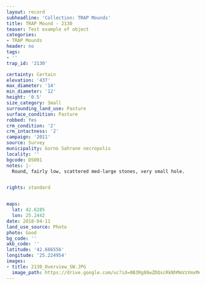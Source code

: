 ```yaml
---
layout: record
subheadline: 'Collection: TRAP Mounds'
title: TRAP Mound - 2130
teaser: Test example of object
categories:
- TRAP Mounds
header: no
tags:
- ''
trap_id: '2130'

certainty: Certain
elevation: '437'
max_diameter: '14'
min_diameter: '12'
height: '0.5'
size_category: Small
surrounding_land_use: Pasture
surface_condition: Pasture
robbed: Yes
crm_condition: '2'
crm_intactness: '2'
campaign: '2011'
source: Survey
municipality: Gorno Sahrane necropolis
locality: ''
bgcode: DS001
notes: |-
  Round, fairly low, scattered med-large stones, very small hole.


rights: standard


maps:
  lat: 42.6285
  lon: 25.2442
date: 2018-04-11
land_use_source: Photo
photo: Good
bg_code: ''
akb_code: ''
latitude: '42.666556'
longitude: '25.224954'
images:
- title: 2130_Overview_SW.JPG
  image_path: https://drive.google.com/uc?id=0B3Rg88wZDQscRkNhMmVzVmxMeHM
---
```

